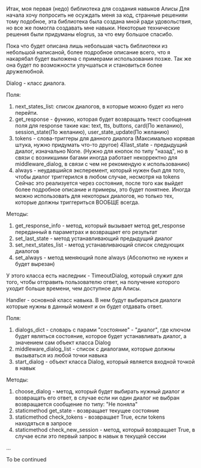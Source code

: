 Итак, моя первая (недо) библиотека для создания навыков Алисы
Для начала хочу попросить не осуждать меня за код, странные решенияи тому подобное, эта библиотека была создана мной ради удовольствия,
но все же помогла создавать мне навыки. Некоторые технические решения были придуманы elogrus, за что ему большое спасибо.

Пока что будет описана лишь небольшая часть библиотеки из небольшой написаной, более подробное описание всего, что я накарябал будет выложена с примерами
использования позже. Так же она будет по возможности улучшаться и становиться более дружелюбной.


Dialog - класс диалога.

Поля:
1) next_states_list: список диалогов, в которые можно будет из него перейти.
2) get_response - функию, которая будет возвращать текст сообщения поля для response такие как: text, tts, buttons, card(По желанию),
session_state(По желанию), user_state_update(По желанию)
3) tokens - слова-триггеры для данного диалога (Максимально корявая штука, нужно придумать что-то другое)
4)last_state - предыдущий диалог, изначально None. (Нужно для кнопок по типу "назад", но в связи с возникшими багами иногда работает некорректно для middleware_dialog,
в связи с чем не рекомендую к использованию)
5) always - неудавшийся эксперемент, который нужен был для того, чтобы диалог триггерился в любом случае, несмотря на tokens
Сейчас это реализуется через состояния, после того как выйдет более подробное описание и примеры, это будет понятнее.
Иногда можно использовать для некоторых диалогов, но только тех, которые должны триггериться ВООБЩЕ всегда.

Методы:
1) get_response_info - метод, который вызывает метод get_response переданный в параметрах и возвращает его результат
2) set_last_state - метод устанавливающий предыдущий диалог
3) set_next_states_list - метод устанавливающий список следующих диалогов
4) set_always - метод меняющий поле always (Абсолютно не нужен и будет вырезан)

У этого класса есть наследник - TimeoutDialog, который служит для того, чтобы отправить пользователю ответ, на получение которого уходит больше времени,
чем доступное для Алисы.


Handler - основной класс навыка. В нем будут выбираться диалоги которые нужны в данный момент и он будет отдавать ответ.

Поля:
1) dialogs_dict - словарь с парами "состояние" - "диалог", где ключом будет являться состояние, которое будет устанавливать диалог, а значением сам объект
класса Dialog
2) middleware_dialog_list - список с диалогами, которые должны вызываться из любой точки навыка
3) start_dialog - объект класса Dialog, который является входной точкой в навык

Методы:
1) choose_dialog - метод, который будет выбирать нужный диалог и возвращать его ответ, в случае если ни один диалог не выбран возвращается сообщение по типу:
"Не поняла"
2) staticmethod get_state - возвращает текущее состояние
3) staticmethod check_tokens - возвращает True, если tokens находяться в запросе
4) staticmethod check_new_session - метод, который возвращает True, в случае если это первый запрос в навык в текущей сессии

...

To be continued

